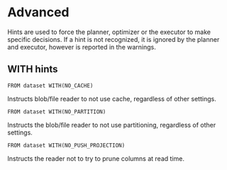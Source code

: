 # Advanced 

Hints are used to force the planner, optimizer or the executor to make specific decisions. If a hint is not recognized, it is ignored by the planner and executor, however is reported in the warnings.

## WITH hints

~~~
FROM dataset WITH(NO_CACHE)
~~~

Instructs blob/file reader to not use cache, regardless of other settings.

~~~
FROM dataset WITH(NO_PARTITION)
~~~

Instructs the blob/file reader to not use partitioning, regardless of other settings.

~~~
FROM dataset WITH(NO_PUSH_PROJECTION)
~~~

Instructs the reader not to try to prune columns at read time.